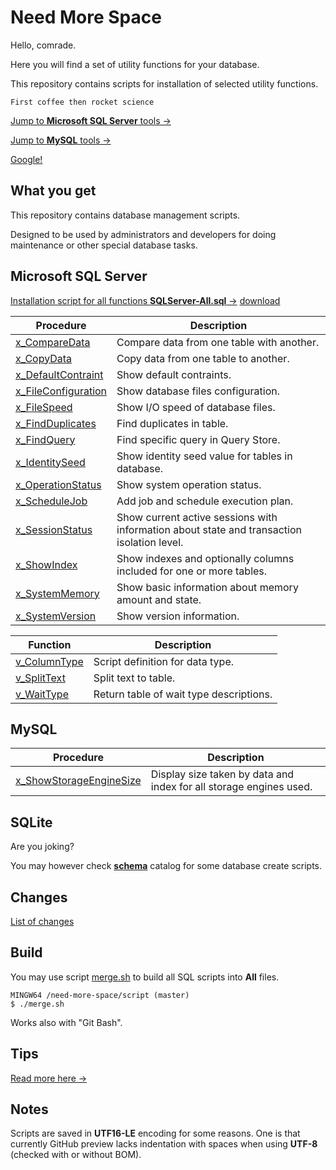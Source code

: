 ﻿<!--
<style>
table {
    width: 100%;
}
.table-20 table td:first-child  { width: 20%; min-width: 150px; }
</style>
-->
Need More Space
===============

Hello, comrade. 

Here you will find a set of utility functions for your database.

This repository contains scripts for installation of selected utility functions.

```
First coffee then rocket science
```

[Jump to **Microsoft SQL Server** tools →](docs/source/sqlserver.md)

[Jump to **MySQL** tools →](docs/source/mysql.md)

[Google!](https://www.google.com/search?q=need+more+space&tbm=isch)

What you get
------------

This repository contains database management scripts.

Designed to be used by administrators and developers for doing maintenance or other special database tasks.

## Microsoft SQL Server ##

[Installation script for all functions **SQLServer-All.sql** →](sql/SQLServer-All.sql)
[download](https://raw.githubusercontent.com/zoltraks/need-more-space/master/sql/SQLServer-All.sql)

<div class="table-20">

| Procedure | Description |
| --------- | ----------- |
| [x_CompareData](docs/source/sqlserver.md#compare-data) | Compare data from one table with another. |
| [x_CopyData](docs/source/sqlserver.md#copy-data) | Copy data from one table to another. |
| [x_DefaultContraint](docs/source/sqlserver.md#default-constraint) | Show default contraints. |
| [x_FileConfiguration](docs/source/sqlserver.md#file-configuration) | Show database files configuration. |
| [x_FileSpeed](docs/source/sqlserver.md#file-speed) | Show I/O speed of database files. |
| [x_FindDuplicates](docs/source/sqlserver.md#find-duplicates) | Find duplicates in table. |
| [x_FindQuery](docs/source/sqlserver.md#find-query) | Find specific query in Query Store. |
| [x_IdentitySeed](docs/source/sqlserver.md#identity-seed) | Show identity seed value for tables in database. |
| [x_OperationStatus](docs/source/sqlserver.md#operation-status) | Show system operation status. |
| [x_ScheduleJob](docs/source/sqlserver.md#schedule-job) | Add job and schedule execution plan. |
| [x_SessionStatus](docs/source/sqlserver.md#session-status) | Show current active sessions with information about state and transaction isolation level. |
| [x_ShowIndex](docs/source/sqlserver.md#show-index) | Show indexes and optionally columns included for one or more tables. |
| [x_SystemMemory](docs/source/sqlserver.md#system-memory) | Show basic information about memory amount and state. |
| [x_SystemVersion](docs/source/sqlserver.md#system-version) | Show version information. |

</div>

<div class="table-20">

| Function | Description |
| -------- | ----------- |
| [v_ColumnType](docs/source/sqlserver.md#column-type) | Script definition for data type. |
| [v_SplitText](docs/source/sqlserver.md#split-text) | Split text to table. |
| [v_WaitType](docs/source/sqlserver.md#wait-types) | Return table of wait type descriptions. |

</div>

## MySQL ##

<div class="table-20">

| Procedure | Description |
| --------- | ----------- |
| [x_ShowStorageEngineSize](docs/source/mysql.md#show-storage-engine-size) | Display size taken by data and index for all storage engines used. |

</div>

## SQLite ##

Are you joking?

You may however check [**schema**](schema/) catalog for some database create scripts.


Changes
-------

[List of changes](CHANGES.md)

Build
-----

You may use script [merge.sh](script/merge.sh) to build all SQL scripts into **All** files.

```
MINGW64 /need-more-space/script (master)
$ ./merge.sh
```

Works also with "Git Bash".

Tips
----

[Read more here →](docs/source/tips.md)

Notes
-----

Scripts are saved in **UTF16-LE** encoding for some reasons. 
One is that currently GitHub preview lacks indentation with spaces when using **UTF-8** (checked with or without BOM).
